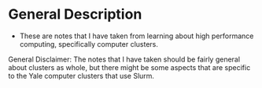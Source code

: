 # General Description 
- These are notes that I have taken from learning about high performance computing, specifically computer clusters. 

General Disclaimer: The notes that I have taken should be fairly general about clusters as whole, but there might be some aspects that are specific to the Yale computer clusters that use Slurm. 
